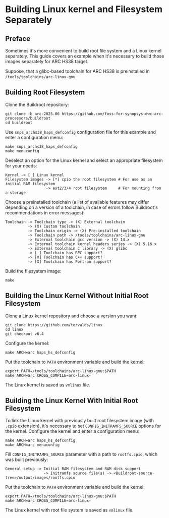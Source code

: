 # Building Linux kernel and Filesystem Separately

## Preface

Sometimes it's more convenient to build root file system and a Linux kernel separately.
This guide covers an example when it's necessary to build those images separately
for ARC HS38 target.

Suppose, that a glibc-based toolchain for ARC HS38 is preinstalled in
`/tools/toolchains/arc-linux-gnu`.

## Building Root Filesystem

Clone the Buildroot repository:

```shell
git clone -b arc-2025.06 https://github.com/foss-for-synopsys-dwc-arc-processors/buildroot
cd buildroot
```

Use `snps_archs38_haps_defconfig` configuration file for this example and enter
a configuration menu:

```shell
make snps_archs38_haps_defconfig
make menuconfig
```

Deselect an option for the Linux kernel and select an appropriate filesystem
for your needs:

```text
Kernel -> [ ] Linux kernel
Filesystem images -> [*] cpio the root filesystem # For use as an initial RAM filesystem
                  -> ext2/3/4 root filesystem     # For mounting from a storage
```

Choose a preinstalled toolchain (a list of available features may differ
depending on a version of a toolchain, in case of errors follow Buildroot's
recommendations in error messages):

```text
Toolchain -> Toolchain type -> (X) External toolchain
          -> (X) Custom toolchain
          -> Toolchain origin -> (X) Pre-installed toolchain
          -> Toolchain path -> /tools/toolchains/arc-linux-gnu
          -> External toolchain gcc version -> (X) 14.x
          -> External toolchain kernel headers series -> (X) 5.16.x
          -> External toolchain C library -> (X) glibc
          -> [ ] Toolchain has RPC support?
          -> [X] Toolchain has C++ support?
          -> [X] Toolchain has Fortran support?
```

Build the filesystem image:

```shell
make
```

## Building the Linux Kernel Without Initial Root Filesystem

Clone a Linux kernel repository and choose a version you want:

```shell
git clone https://github.com/torvalds/linux
cd linux
git checkout v6.4
```

Configure the kernel:

```shell
make ARCH=arc haps_hs_defconfig
```

Put the toolchain to `PATH` environment variable and build the kernel:

```shell
export PATH=/tools/toolchains/arc-linux-gnu:$PATH
make ARCH=arc CROSS_COMPILE=arc-linux-
```

The Linux kernel is saved as `vmlinux` file.

## Building the Linux Kernel With Initial Root Filesystem

To link the Linux kernel with previously built root filesystem image (with `.cpio` extension), it's necessary to
set `CONFIG_INITRAMFS_SOURCE` options for the kernel. Configure the kernel and enter a configuration menu:

```shell
make ARCH=arc haps_hs_defconfig
make ARCH=arc menuconfig
```

Fill `CONFIG_INITRAMFS_SOURCE` parameter with a path to `rootfs.cpio`, which was built previously:

```text
General setup -> Initial RAM filesystem and RAM disk support
                 -> Initramfs source file(s) -> <Buildroot-source-tree>/output/images/rootfs.cpio
```

Put the toolchain to `PATH` environment variable and build the kernel:

```shell
export PATH=/tools/toolchains/arc-linux-gnu:$PATH
make ARCH=arc CROSS_COMPILE=arc-linux-
```

The Linux kernel with root file system is saved as `vmlinux` file.
